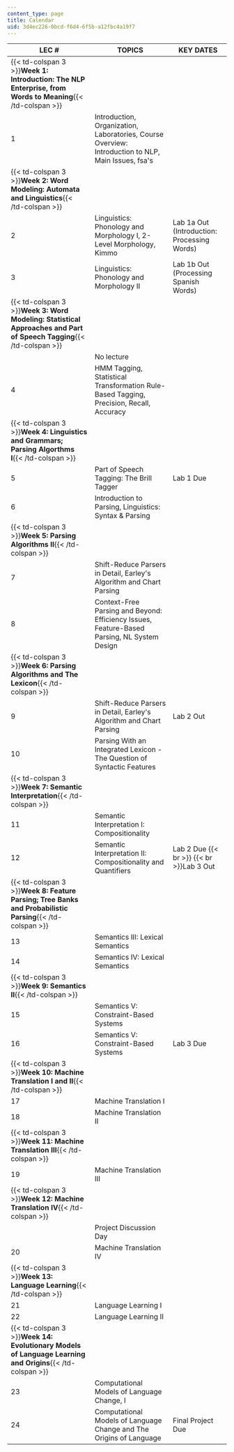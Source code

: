 ```yaml
---
content_type: page
title: Calendar
uid: 3d4ec226-0bcd-f6d4-6f5b-a12fbc4a19f7
---
```


| LEC # | TOPICS | KEY DATES |
| --- | --- | --- |
| {{< td-colspan 3 >}}**Week 1: Introduction: The NLP Enterprise, from Words to Meaning**{{< /td-colspan >}} |||
| 1 | Introduction, Organization, Laboratories, Course Overview: Introduction to NLP, Main Issues, fsa's |  |
| {{< td-colspan 3 >}}**Week 2: Word Modeling: Automata and Linguistics**{{< /td-colspan >}} |||
| 2 | Linguistics: Phonology and Morphology I, 2-Level Morphology, Kimmo | Lab 1a Out (Introduction: Processing Words) |
| 3 | Linguistics: Phonology and Morphology II | Lab 1b Out (Processing Spanish Words) |
| {{< td-colspan 3 >}}**Week 3: Word Modeling: Statistical Approaches and Part of Speech Tagging**{{< /td-colspan >}} |||
|  | No lecture |  |
| 4 | HMM Tagging, Statistical Transformation Rule-Based Tagging, Precision, Recall, Accuracy |  |
| {{< td-colspan 3 >}}**Week 4: Linguistics and Grammars; Parsing Algorthms I**{{< /td-colspan >}} |||
| 5 | Part of Speech Tagging: The Brill Tagger | Lab 1 Due |
| 6 | Introduction to Parsing, Linguistics: Syntax & Parsing |  |
| {{< td-colspan 3 >}}**Week 5: Parsing Algorithms II**{{< /td-colspan >}} |||
| 7 | Shift-Reduce Parsers in Detail, Earley's Algorithm and Chart Parsing |  |
| 8 | Context-Free Parsing and Beyond: Efficiency Issues, Feature-Based Parsing, NL System Design |  |
| {{< td-colspan 3 >}}**Week 6: Parsing Algorithms and The Lexicon**{{< /td-colspan >}} |||
| 9 | Shift-Reduce Parsers in Detail, Earley's Algorithm and Chart Parsing | Lab 2 Out |
| 10 | Parsing With an Integrated Lexicon - The Question of Syntactic Features |  |
| {{< td-colspan 3 >}}**Week 7: Semantic Interpretation**{{< /td-colspan >}} |||
| 11 | Semantic Interpretation I: Compositionality |  |
| 12 | Semantic Interpretation II: Compositionality and Quantifiers | Lab 2 Due  {{< br >}}  {{< br >}}Lab 3 Out |
| {{< td-colspan 3 >}}**Week 8: Feature Parsing; Tree Banks and Probabilistic Parsing**{{< /td-colspan >}} |||
| 13 | Semantics III: Lexical Semantics |  |
| 14 | Semantics IV: Lexical Semantics |  |
| {{< td-colspan 3 >}}**Week 9: Semantics II**{{< /td-colspan >}} |||
| 15 | Semantics V: Constraint-Based Systems |  |
| 16 | Semantics V: Constraint-Based Systems | Lab 3 Due |
| {{< td-colspan 3 >}}**Week 10: Machine Translation I and II**{{< /td-colspan >}} |||
| 17 | Machine Translation I |  |
| 18 | Machine Translation II |  |
| {{< td-colspan 3 >}}**Week 11: Machine Translation III**{{< /td-colspan >}} |||
| 19 | Machine Translation III |  |
| {{< td-colspan 3 >}}**Week 12: Machine Translation IV**{{< /td-colspan >}} |||
|  | Project Discussion Day |  |
| 20 | Machine Translation IV |  |
| {{< td-colspan 3 >}}**Week 13: Language Learning**{{< /td-colspan >}} |||
| 21 | Language Learning I |  |
| 22 | Language Learning II |  |
| {{< td-colspan 3 >}}**Week 14: Evolutionary Models of Language Learning and Origins**{{< /td-colspan >}} |||
| 23 | Computational Models of Language Change, I |  |
| 24 | Computational Models of Language Change and The Origins of Language | Final Project Due